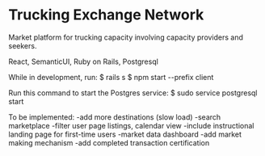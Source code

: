 # Trucking Exchange Network

Market platform for trucking capacity involving capacity providers and seekers.

React, SemanticUI, Ruby on Rails, Postgresql

While in development, run:
$ rails s
$ npm start --prefix client

Run this command to start the Postgres service:
$ sudo service postgresql start

To be implemented:
-add more destinations (slow load)
-search marketplace
-filter user page listings, calendar view
-include instructional landing page for first-time users
-market data dashboard
-add market making mechanism
-add completed transaction certification
